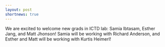 ```yaml
---
layout: post
shortnews: true
---
```

We are excited to welcome new grads in ICTD lab: Samia Ibtasam, Esther Jang, and Matt Jhonson! Samia will be working with Richard Anderson, and Esther and Matt will be working with Kurtis Heimerl!
